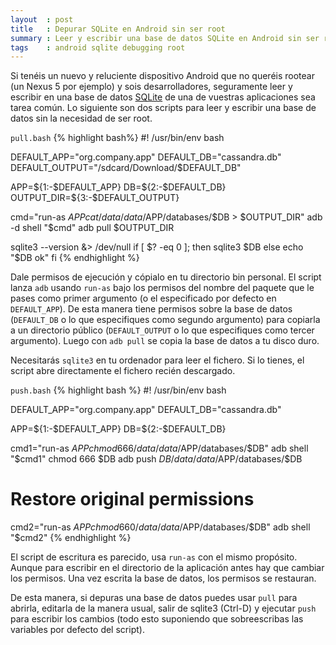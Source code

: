 ```yaml
---
layout  : post
title   : Depurar SQLite en Android sin ser root
summary : Leer y escribir una base de datos SQLite en Android sin ser root
tags    : android sqlite debugging root
---
```


Si tenéis un nuevo y reluciente dispositivo Android que no queréis rootear
(un Nexus 5 por ejemplo) y sois desarrolladores, seguramente leer y escribir
en una base de datos [SQLite] de una de vuestras aplicaciones sea tarea
común.
Lo siguiente son dos scripts para leer y escribir una base de datos sin
la necesidad de ser root.

`pull.bash`
{% highlight bash%}
#! /usr/bin/env bash

DEFAULT_APP="org.company.app"
DEFAULT_DB="cassandra.db"
DEFAULT_OUTPUT="/sdcard/Download/$DEFAULT_DB"

APP=${1:-$DEFAULT_APP}
DB=${2:-$DEFAULT_DB}
OUTPUT_DIR=${3:-$DEFAULT_OUTPUT}

cmd="run-as $APP cat /data/data/$APP/databases/$DB > $OUTPUT_DIR"
adb -d shell "$cmd"
adb pull $OUTPUT_DIR

sqlite3 --version &> /dev/null
if [ $? -eq 0 ]; then
   sqlite3 $DB
else
   echo "$DB ok"
fi
{% endhighlight %}

Dale permisos de ejecución y cópialo en tu directorio bin personal. El script
lanza `adb` usando `run-as` bajo los permisos del nombre del paquete que 
le pases como primer argumento (o el especificado por defecto en `DEFAULT_APP`).
De esta manera tiene permisos sobre la base de datos (`DEFAULT_DB` o
lo que especifiques como segundo argumento) para copiarla a un
directorio público (`DEFAULT_OUTPUT` o lo que especifiques como tercer argumento).
Luego con `adb pull` se copia la base de datos a tu disco duro.

Necesitarás `sqlite3` en tu ordenador para leer el fichero. Si lo tienes,
el script abre directamente el fichero recién descargado.

`push.bash`
{% highlight bash %}
#! /usr/bin/env bash

DEFAULT_APP="org.company.app"
DEFAULT_DB="cassandra.db"

APP=${1:-$DEFAULT_APP}
DB=${2:-$DEFAULT_DB}

cmd1="run-as $APP chmod 666 /data/data/$APP/databases/$DB"
adb shell "$cmd1"
chmod 666 $DB
adb push $DB /data/data/$APP/databases/$DB

# Restore original permissions
cmd2="run-as $APP chmod 660 /data/data/$APP/databases/$DB"
adb shell "$cmd2"
{% endhighlight %}

El script de escritura es parecido, usa `run-as` con el mismo
propósito. Aunque para escribir en el directorio de la aplicación
antes hay que cambiar los permisos. Una vez escrita la base 
de datos, los permisos se restauran.

De esta manera, si depuras una base de datos puedes usar `pull` para
abrirla, editarla de la manera usual, salir de sqlite3 (Ctrl-D) y
ejecutar `push` para escribir los cambios (todo esto suponiendo
que sobreescribas las variables por defecto del script).

[SQLite]: http://www.sqlite.org/
